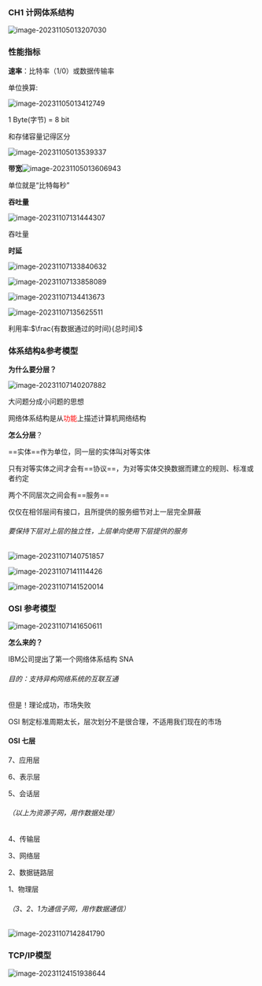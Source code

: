 ### CH1 计网体系结构



![image-20231105013207030](./assets\image-20231105013207030.png)



### 性能指标

**速率**：比特率（1/0）或数据传输率

单位换算:

![image-20231105013412749](./assets\image-20231105013412749.png)

1 Byte(字节) = 8 bit

和存储容量记得区分

![image-20231105013539337](./assets\image-20231105013539337.png)



**带宽**![image-20231105013606943](./assets\image-20231105013606943.png)

单位就是“比特每秒”







**吞吐量**

![image-20231107131444307](./assets/image-20231107131444307.png)

吞吐量 



**时延**

![image-20231107133840632](./assets/image-20231107133840632.png)

![image-20231107133858089](./assets/image-20231107133858089.png)

![image-20231107134413673](./assets/image-20231107134413673.png)

![image-20231107135625511](./assets/image-20231107135625511.png)

利用率:$\frac{有数据通过的时间}{总时间}$



### 体系结构&参考模型

**为什么要分层？**

![image-20231107140207882](./assets/image-20231107140207882.png)

大问题分成小问题的思想

网络体系结构是从<span style="color:red;">功能</span>上描述计算机网络结构





**怎么分层**？

==实体==作为单位，同一层的实体叫对等实体

只有对等实体之间才会有==协议==，为对等实体交换数据而建立的规则、标准或者约定

两个不同层次之间会有==服务==

仅仅在相邻层间有接口，且所提供的服务细节对上一层完全屏蔽

###### 要保持下层对上层的独立性，上层单向使用下层提供的服务

![image-20231107140751857](./assets/image-20231107140751857.png)

![image-20231107141114426](./assets/image-20231107141114426.png)

![image-20231107141520014](./assets/image-20231107141520014.png)









### OSI 参考模型

![image-20231107141650611](./assets/image-20231107141650611.png)

**怎么来的？**

IBM公司提出了第一个网络体系结构 SNA

###### 目的：支持异构网络系统的互联互通

但是！理论成功，市场失败

OSI 制定标准周期太长，层次划分不是很合理，不适用我们现在的市场



#### OSI 七层

7、应用层

6、表示层

5、会话层

###### （以上为资源子网，用作数据处理）

4、传输层

3、网络层

2、数据链路层

1、物理层

###### （3、2、1为通信子网，用作数据通信）

![image-20231107142841790](./assets/image-20231107142841790.png)





### TCP/IP模型

![image-20231124151938644](./assets/image-20231124151938644.png)



















